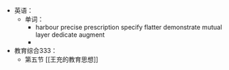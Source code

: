 - 英语：
	- 单词：
		- harbour
		  precise
		  prescription
		  specify
		  flatter
		  demonstrate
		  mutual
		  layer
		  dedicate
		  augment
		-
- 教育综合333：
	- 第五节 [[王充的教育思想]]